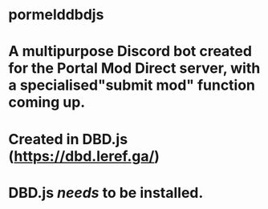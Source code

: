 # pormelddbdjs
# A multipurpose Discord bot created for the Portal Mod Direct server, with a specialised"submit mod" function coming up.
# Created in DBD.js (https://dbd.leref.ga/)
# DBD.js *needs* to be installed.

